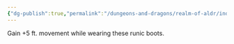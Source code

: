 ```yaml
---
{"dg-publish":true,"permalink":"/dungeons-and-dragons/realm-of-aldr/index/artifacts/featherlight-boots/","tags":["gardenEntry"]}
---
```


Gain +5 ft. movement while wearing these runic boots.
